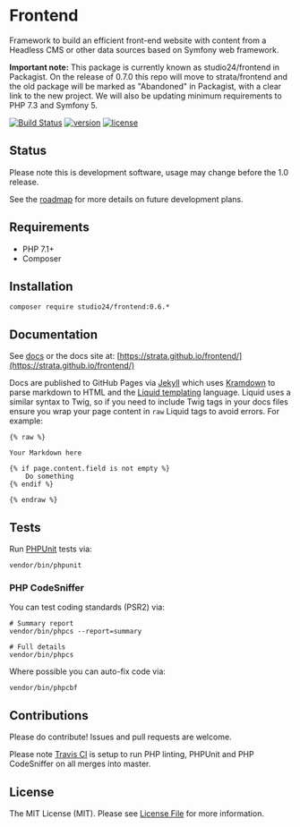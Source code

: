 # Frontend

Framework to build an efficient front-end website with content from a Headless CMS or other data sources based on Symfony web framework.

**Important note:** This package is currently known as studio24/frontend in Packagist. On the release of 0.7.0 this repo will move to strata/frontend and the old package will be marked as "Abandoned" in Packagist, with a clear link to the new project. We will also be updating minimum requirements to PHP 7.3 and Symfony 5.

[![Build Status](https://travis-ci.org/studio24/frontend.svg?branch=master)](https://travis-ci.org/studio24/frontend) 
[![version][version-badge]][CHANGELOG] [![license][license-badge]][LICENSE]

[version-badge]: https://img.shields.io/badge/version-0.6.8-blue.svg

## Status

Please note this is development software, usage may change before the 1.0 release. 

See the [roadmap](ROADMAP.md) for more details on future development plans. 

## Requirements

* PHP 7.1+
* Composer

## Installation

```
composer require studio24/frontend:0.6.*
```

## Documentation

See [docs](docs/index.md) or the docs site at: [https://strata.github.io/frontend/](https://strata.github.io/frontend/)

Docs are published to GitHub Pages via [Jekyll](https://jekyllrb.com/docs/pages/) which uses [Kramdown](https://kramdown.gettalong.org/parser/html.html) 
to parse markdown to HTML and the [Liquid templating](https://jekyllrb.com/docs/liquid/) 
language. Liquid uses a similar syntax to Twig, so if you need to include Twig tags in your docs files ensure you wrap your 
page content in `raw` Liquid tags to avoid errors. For example:  

```
{% raw %}

Your Markdown here

{% if page.content.field is not empty %}
    Do something
{% endif %}

{% endraw %}
```

## Tests

Run [PHPUnit](https://phpunit.readthedocs.io/en/8.0/) tests via: 

```
vendor/bin/phpunit
```

### PHP CodeSniffer

You can test coding standards (PSR2) via:

```
# Summary report
vendor/bin/phpcs --report=summary

# Full details
vendor/bin/phpcs
```

Where possible you can auto-fix code via:

```
vendor/bin/phpcbf
```

## Contributions

Please do contribute! Issues and pull requests are welcome.

Please note [Travis CI](https://travis-ci.org/studio24/frontend) is setup to run PHP linting, PHPUnit and PHP CodeSniffer 
on all merges into master.

## License

The MIT License (MIT). Please see [License File](LICENSE) for more information.

[CHANGELOG]: ./CHANGELOG.md
[LICENSE]: ./LICENSE
[license-badge]: https://img.shields.io/badge/license-MIT-blue.svg
